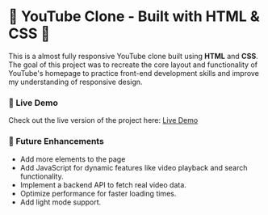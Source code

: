 # 🎥 YouTube Clone - Built with HTML & CSS 🌟

This is a almost fully responsive YouTube clone built using **HTML** and **CSS**. The goal of this project was to recreate the core layout and functionality of YouTube's homepage to practice front-end development skills and improve my understanding of responsive design.

### 🚀 Live Demo
Check out the live version of the project here: [Live Demo](https://your-website-url.com)

### 🚀 Future Enhancements

- Add more elements to the page
- Add JavaScript for dynamic features like video playback and search functionality.
- Implement a backend API to fetch real video data.
- Optimize performance for faster loading times.
- Add light mode support.
